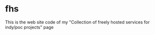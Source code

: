 # fhs
This is the web site code of my "Collection of freely hosted services for indy/poc projects" page
